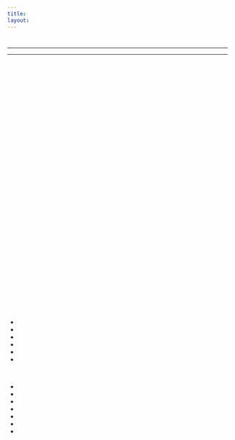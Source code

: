 ```yaml
---
title:
layout:
---
```

# 

<div class="infobox box text-center">
    <hr />
    <recipe></recipe>
    <hr />
</div>

<br /> <br />  

<p style="text-align:center; font-size:20pt;"><b><a name="build_tool"></a></b></p>

<p style="text-align:center;"><embed width="560" height="340" src="" frameborder="10" allow="autoplay; encrypted-media" allowfullscreen></p>

<br />

### 

<br /> <br />

### 



<br />

<p style="text-align:center;"><img src="" alt=""></p>

<br />



- 
- 
- 





- 
- 
- 

<br />



- 
- 
- 
- 
- 
- 

- 

<p style="color:Blue;">  </p>

<p><br></p>

<h3></h3>

<p><br></p>

<p>  </p>

